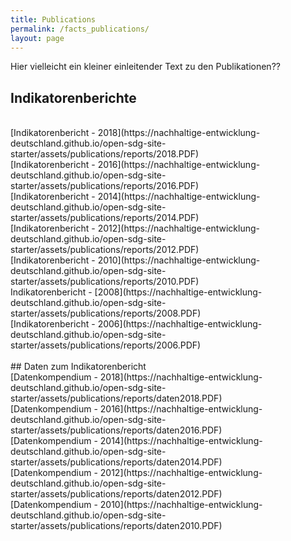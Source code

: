 ```yaml
---
title: Publications
permalink: /facts_publications/
layout: page
---
```


Hier vielleicht ein kleiner einleitender Text zu den Publikationen??

## Indikatorenberichte
<br>
[Indikatorenbericht - 2018](https://nachhaltige-entwicklung-deutschland.github.io/open-sdg-site-starter/assets/publications/reports/2018.PDF)
<br>
[Indikatorenbericht - 2016](https://nachhaltige-entwicklung-deutschland.github.io/open-sdg-site-starter/assets/publications/reports/2016.PDF)
<br>
[Indikatorenbericht - 2014](https://nachhaltige-entwicklung-deutschland.github.io/open-sdg-site-starter/assets/publications/reports/2014.PDF)
<br>
[Indikatorenbericht - 2012](https://nachhaltige-entwicklung-deutschland.github.io/open-sdg-site-starter/assets/publications/reports/2012.PDF)
<br>
[Indikatorenbericht - 2010](https://nachhaltige-entwicklung-deutschland.github.io/open-sdg-site-starter/assets/publications/reports/2010.PDF)
<br>
Indikatorenbericht - [2008](https://nachhaltige-entwicklung-deutschland.github.io/open-sdg-site-starter/assets/publications/reports/2008.PDF)
<br>
[Indikatorenbericht - 2006](https://nachhaltige-entwicklung-deutschland.github.io/open-sdg-site-starter/assets/publications/reports/2006.PDF)
<br>
<br>
## Daten zum Indikatorenbericht
<br>
[Datenkompendium - 2018](https://nachhaltige-entwicklung-deutschland.github.io/open-sdg-site-starter/assets/publications/reports/daten2018.PDF)
<br>
[Datenkompendium - 2016](https://nachhaltige-entwicklung-deutschland.github.io/open-sdg-site-starter/assets/publications/reports/daten2016.PDF)
<br>
[Datenkompendium - 2014](https://nachhaltige-entwicklung-deutschland.github.io/open-sdg-site-starter/assets/publications/reports/daten2014.PDF)
<br>
[Datenkompendium - 2012](https://nachhaltige-entwicklung-deutschland.github.io/open-sdg-site-starter/assets/publications/reports/daten2012.PDF)
<br>
[Datenkompendium - 2010](https://nachhaltige-entwicklung-deutschland.github.io/open-sdg-site-starter/assets/publications/reports/daten2010.PDF)
